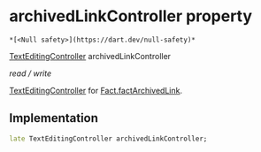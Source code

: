


# archivedLinkController property




    *[<Null safety>](https://dart.dev/null-safety)*


[TextEditingController](https://api.flutter.dev/flutter/widgets/TextEditingController-class.html) archivedLinkController
  
_read / write_



<p><a href="https://api.flutter.dev/flutter/widgets/TextEditingController-class.html">TextEditingController</a> for <a href="../../models_fact/Fact/factArchivedLink.md">Fact.factArchivedLink</a>.</p>



## Implementation

```dart
late TextEditingController archivedLinkController;


```







